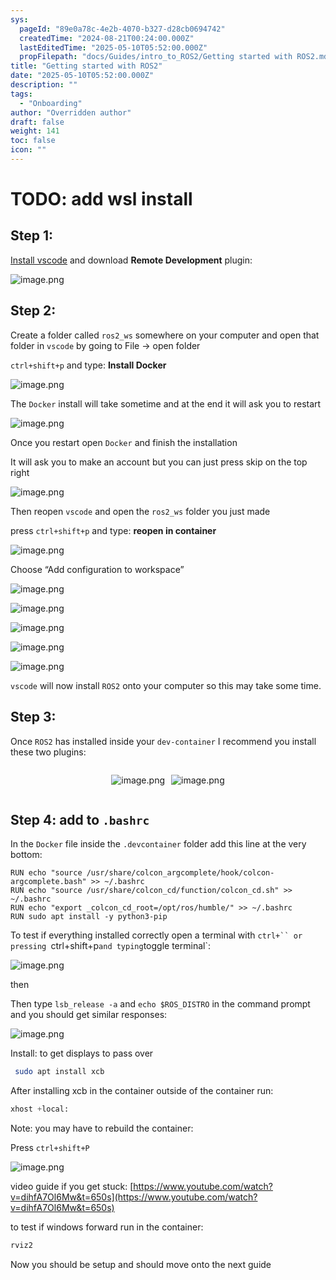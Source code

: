 ```yaml
---
sys:
  pageId: "89e0a78c-4e2b-4070-b327-d28cb0694742"
  createdTime: "2024-08-21T00:24:00.000Z"
  lastEditedTime: "2025-05-10T05:52:00.000Z"
  propFilepath: "docs/Guides/intro_to_ROS2/Getting started with ROS2.md"
title: "Getting started with ROS2"
date: "2025-05-10T05:52:00.000Z"
description: ""
tags:
  - "Onboarding"
author: "Overridden author"
draft: false
weight: 141
toc: false
icon: ""
---
```


# TODO: add wsl install

## Step 1:

[Install vscode](https://code.visualstudio.com/download) and download **Remote Development** plugin:

![image.png](https://prod-files-secure.s3.us-west-2.amazonaws.com/d518164a-d88e-44d1-a4ee-3adb3bd8bce0/efb52993-1881-4a40-b95e-6f020334f022/image.png?X-Amz-Algorithm=AWS4-HMAC-SHA256&X-Amz-Content-Sha256=UNSIGNED-PAYLOAD&X-Amz-Credential=ASIAZI2LB466SUUTXF7Q%2F20250702%2Fus-west-2%2Fs3%2Faws4_request&X-Amz-Date=20250702T171034Z&X-Amz-Expires=3600&X-Amz-Security-Token=IQoJb3JpZ2luX2VjEPn%2F%2F%2F%2F%2F%2F%2F%2F%2F%2FwEaCXVzLXdlc3QtMiJHMEUCIQCHYSj%2BQLVl4KsRBAA8t6Cb9bizNaYFCMG%2BD44H1tQgRgIgMiVcbKPkXsI2LvMRE2pWyKOQGhU9w%2BpoBfGVCCZ5XREqiAQI8v%2F%2F%2F%2F%2F%2F%2F%2F%2F%2FARAAGgw2Mzc0MjMxODM4MDUiDJRriWhX9VSMUIIuCCrcA6iuvyAmt1tj3ZvAEfl6mAtpqf%2BPZSGonWwnzlQYFW69TTKpm26f4vNMIMdqLZ%2FZhgQMpHqbtF5FJ3zBDcCo2Q34Br0lbNBs5m3iik1%2BH8tbHtUAGU%2F%2F87xYAGCKs2MCOqW6z0m%2BdzaEPZj839nDjbz96F8gjNamC4CfprFeCauTp7uWb0YTMr4IP3sypbcbt32slYZXbbIGtMyddGJDvqeS%2BruoqePczaYfZbGRbjuCQFMHQxWMrqXWp9ax0cS%2B1JUWohqrHkFx7al4t5Nni%2BHiSP3WXgBkSTSIzrH5qDi3q03KCJRjZhBzwKSxkTYTpI0Iq06dEE09ocHUvuZ3Ma3T4qeaZJEV1nA8PA8eSjqP3rcJesWTVOEzaEZIm4k0RlUl%2BMNy8f4n1gzbMi8eqWViDDRxiDVuLNLUGYvC4EbW%2BfinUaZu6K70rHx1pooRqi9JAg%2BXCMmTpMOy5uAeRyyP9m6mkD0Lhum47MQNYHXh0a0f9rpmRK%2FvLPlpOVSGylmcIHOCxYIfcXf3HkDrME3uFYdhg994u0qJQZMe4E00bA2OBrxV%2FcLP0MZyKWaCbUkG%2BsCXmUxznWNGT1KMrq2wpB%2FvPZnbMGpq4YKk0%2FY6S4lzYxc45j6lZEuqMPzAlcMGOqUBcvTDxlKMKK41%2BNGH7xqYANrVvovxTUfFQkQP8MYr%2F5EtskVcIqNaCia3cT2bCHwAfaWDlb59cazqKFWQF4CkSPhX5BjPCt6QUuzJNIwsWwgM0vp2Bnqjfscvd21XaQODdVDOeHi9i4DNNOtOOBkTKjTJWJ%2ByH%2BnDwXaE1Dq82sOvpopVwgp8uoDMpa6azGo5D3Nd7q%2BC08W1yiPF%2FRli7391Eoev&X-Amz-Signature=2917b1d2b2e505e78d338120401c81304cf03d4490d419914de4795db0d13354&X-Amz-SignedHeaders=host&x-amz-checksum-mode=ENABLED&x-id=GetObject)

## Step 2:

Create a folder called `ros2_ws` somewhere on your computer and open that folder in `vscode` by going to File → open folder 

`ctrl+shift+p` and type: **Install Docker**

![image.png](https://prod-files-secure.s3.us-west-2.amazonaws.com/d518164a-d88e-44d1-a4ee-3adb3bd8bce0/2269dc0e-1cd5-47ff-bceb-c04ad9b2eab0/image.png?X-Amz-Algorithm=AWS4-HMAC-SHA256&X-Amz-Content-Sha256=UNSIGNED-PAYLOAD&X-Amz-Credential=ASIAZI2LB466SUUTXF7Q%2F20250702%2Fus-west-2%2Fs3%2Faws4_request&X-Amz-Date=20250702T171034Z&X-Amz-Expires=3600&X-Amz-Security-Token=IQoJb3JpZ2luX2VjEPn%2F%2F%2F%2F%2F%2F%2F%2F%2F%2FwEaCXVzLXdlc3QtMiJHMEUCIQCHYSj%2BQLVl4KsRBAA8t6Cb9bizNaYFCMG%2BD44H1tQgRgIgMiVcbKPkXsI2LvMRE2pWyKOQGhU9w%2BpoBfGVCCZ5XREqiAQI8v%2F%2F%2F%2F%2F%2F%2F%2F%2F%2FARAAGgw2Mzc0MjMxODM4MDUiDJRriWhX9VSMUIIuCCrcA6iuvyAmt1tj3ZvAEfl6mAtpqf%2BPZSGonWwnzlQYFW69TTKpm26f4vNMIMdqLZ%2FZhgQMpHqbtF5FJ3zBDcCo2Q34Br0lbNBs5m3iik1%2BH8tbHtUAGU%2F%2F87xYAGCKs2MCOqW6z0m%2BdzaEPZj839nDjbz96F8gjNamC4CfprFeCauTp7uWb0YTMr4IP3sypbcbt32slYZXbbIGtMyddGJDvqeS%2BruoqePczaYfZbGRbjuCQFMHQxWMrqXWp9ax0cS%2B1JUWohqrHkFx7al4t5Nni%2BHiSP3WXgBkSTSIzrH5qDi3q03KCJRjZhBzwKSxkTYTpI0Iq06dEE09ocHUvuZ3Ma3T4qeaZJEV1nA8PA8eSjqP3rcJesWTVOEzaEZIm4k0RlUl%2BMNy8f4n1gzbMi8eqWViDDRxiDVuLNLUGYvC4EbW%2BfinUaZu6K70rHx1pooRqi9JAg%2BXCMmTpMOy5uAeRyyP9m6mkD0Lhum47MQNYHXh0a0f9rpmRK%2FvLPlpOVSGylmcIHOCxYIfcXf3HkDrME3uFYdhg994u0qJQZMe4E00bA2OBrxV%2FcLP0MZyKWaCbUkG%2BsCXmUxznWNGT1KMrq2wpB%2FvPZnbMGpq4YKk0%2FY6S4lzYxc45j6lZEuqMPzAlcMGOqUBcvTDxlKMKK41%2BNGH7xqYANrVvovxTUfFQkQP8MYr%2F5EtskVcIqNaCia3cT2bCHwAfaWDlb59cazqKFWQF4CkSPhX5BjPCt6QUuzJNIwsWwgM0vp2Bnqjfscvd21XaQODdVDOeHi9i4DNNOtOOBkTKjTJWJ%2ByH%2BnDwXaE1Dq82sOvpopVwgp8uoDMpa6azGo5D3Nd7q%2BC08W1yiPF%2FRli7391Eoev&X-Amz-Signature=636abda1f775ab573f56277019e5566de0b00832c855329f0735e874d4d8080d&X-Amz-SignedHeaders=host&x-amz-checksum-mode=ENABLED&x-id=GetObject)

The `Docker` install will take sometime and at the end it will ask you to restart

![image.png](https://prod-files-secure.s3.us-west-2.amazonaws.com/d518164a-d88e-44d1-a4ee-3adb3bd8bce0/ed233f78-be33-4b1f-b89c-9c346c0e961e/image.png?X-Amz-Algorithm=AWS4-HMAC-SHA256&X-Amz-Content-Sha256=UNSIGNED-PAYLOAD&X-Amz-Credential=ASIAZI2LB466SUUTXF7Q%2F20250702%2Fus-west-2%2Fs3%2Faws4_request&X-Amz-Date=20250702T171034Z&X-Amz-Expires=3600&X-Amz-Security-Token=IQoJb3JpZ2luX2VjEPn%2F%2F%2F%2F%2F%2F%2F%2F%2F%2FwEaCXVzLXdlc3QtMiJHMEUCIQCHYSj%2BQLVl4KsRBAA8t6Cb9bizNaYFCMG%2BD44H1tQgRgIgMiVcbKPkXsI2LvMRE2pWyKOQGhU9w%2BpoBfGVCCZ5XREqiAQI8v%2F%2F%2F%2F%2F%2F%2F%2F%2F%2FARAAGgw2Mzc0MjMxODM4MDUiDJRriWhX9VSMUIIuCCrcA6iuvyAmt1tj3ZvAEfl6mAtpqf%2BPZSGonWwnzlQYFW69TTKpm26f4vNMIMdqLZ%2FZhgQMpHqbtF5FJ3zBDcCo2Q34Br0lbNBs5m3iik1%2BH8tbHtUAGU%2F%2F87xYAGCKs2MCOqW6z0m%2BdzaEPZj839nDjbz96F8gjNamC4CfprFeCauTp7uWb0YTMr4IP3sypbcbt32slYZXbbIGtMyddGJDvqeS%2BruoqePczaYfZbGRbjuCQFMHQxWMrqXWp9ax0cS%2B1JUWohqrHkFx7al4t5Nni%2BHiSP3WXgBkSTSIzrH5qDi3q03KCJRjZhBzwKSxkTYTpI0Iq06dEE09ocHUvuZ3Ma3T4qeaZJEV1nA8PA8eSjqP3rcJesWTVOEzaEZIm4k0RlUl%2BMNy8f4n1gzbMi8eqWViDDRxiDVuLNLUGYvC4EbW%2BfinUaZu6K70rHx1pooRqi9JAg%2BXCMmTpMOy5uAeRyyP9m6mkD0Lhum47MQNYHXh0a0f9rpmRK%2FvLPlpOVSGylmcIHOCxYIfcXf3HkDrME3uFYdhg994u0qJQZMe4E00bA2OBrxV%2FcLP0MZyKWaCbUkG%2BsCXmUxznWNGT1KMrq2wpB%2FvPZnbMGpq4YKk0%2FY6S4lzYxc45j6lZEuqMPzAlcMGOqUBcvTDxlKMKK41%2BNGH7xqYANrVvovxTUfFQkQP8MYr%2F5EtskVcIqNaCia3cT2bCHwAfaWDlb59cazqKFWQF4CkSPhX5BjPCt6QUuzJNIwsWwgM0vp2Bnqjfscvd21XaQODdVDOeHi9i4DNNOtOOBkTKjTJWJ%2ByH%2BnDwXaE1Dq82sOvpopVwgp8uoDMpa6azGo5D3Nd7q%2BC08W1yiPF%2FRli7391Eoev&X-Amz-Signature=8cfa0dc5c1995a4265391456478d401441123b021cf9e1cfbbae75b188718a62&X-Amz-SignedHeaders=host&x-amz-checksum-mode=ENABLED&x-id=GetObject)

Once you restart open `Docker` and finish the installation

It will ask you to make an account but you can just press skip on the top right

![image.png](https://prod-files-secure.s3.us-west-2.amazonaws.com/d518164a-d88e-44d1-a4ee-3adb3bd8bce0/21010ad9-1659-4fd9-9f59-9932a09b2a3d/image.png?X-Amz-Algorithm=AWS4-HMAC-SHA256&X-Amz-Content-Sha256=UNSIGNED-PAYLOAD&X-Amz-Credential=ASIAZI2LB466SUUTXF7Q%2F20250702%2Fus-west-2%2Fs3%2Faws4_request&X-Amz-Date=20250702T171034Z&X-Amz-Expires=3600&X-Amz-Security-Token=IQoJb3JpZ2luX2VjEPn%2F%2F%2F%2F%2F%2F%2F%2F%2F%2FwEaCXVzLXdlc3QtMiJHMEUCIQCHYSj%2BQLVl4KsRBAA8t6Cb9bizNaYFCMG%2BD44H1tQgRgIgMiVcbKPkXsI2LvMRE2pWyKOQGhU9w%2BpoBfGVCCZ5XREqiAQI8v%2F%2F%2F%2F%2F%2F%2F%2F%2F%2FARAAGgw2Mzc0MjMxODM4MDUiDJRriWhX9VSMUIIuCCrcA6iuvyAmt1tj3ZvAEfl6mAtpqf%2BPZSGonWwnzlQYFW69TTKpm26f4vNMIMdqLZ%2FZhgQMpHqbtF5FJ3zBDcCo2Q34Br0lbNBs5m3iik1%2BH8tbHtUAGU%2F%2F87xYAGCKs2MCOqW6z0m%2BdzaEPZj839nDjbz96F8gjNamC4CfprFeCauTp7uWb0YTMr4IP3sypbcbt32slYZXbbIGtMyddGJDvqeS%2BruoqePczaYfZbGRbjuCQFMHQxWMrqXWp9ax0cS%2B1JUWohqrHkFx7al4t5Nni%2BHiSP3WXgBkSTSIzrH5qDi3q03KCJRjZhBzwKSxkTYTpI0Iq06dEE09ocHUvuZ3Ma3T4qeaZJEV1nA8PA8eSjqP3rcJesWTVOEzaEZIm4k0RlUl%2BMNy8f4n1gzbMi8eqWViDDRxiDVuLNLUGYvC4EbW%2BfinUaZu6K70rHx1pooRqi9JAg%2BXCMmTpMOy5uAeRyyP9m6mkD0Lhum47MQNYHXh0a0f9rpmRK%2FvLPlpOVSGylmcIHOCxYIfcXf3HkDrME3uFYdhg994u0qJQZMe4E00bA2OBrxV%2FcLP0MZyKWaCbUkG%2BsCXmUxznWNGT1KMrq2wpB%2FvPZnbMGpq4YKk0%2FY6S4lzYxc45j6lZEuqMPzAlcMGOqUBcvTDxlKMKK41%2BNGH7xqYANrVvovxTUfFQkQP8MYr%2F5EtskVcIqNaCia3cT2bCHwAfaWDlb59cazqKFWQF4CkSPhX5BjPCt6QUuzJNIwsWwgM0vp2Bnqjfscvd21XaQODdVDOeHi9i4DNNOtOOBkTKjTJWJ%2ByH%2BnDwXaE1Dq82sOvpopVwgp8uoDMpa6azGo5D3Nd7q%2BC08W1yiPF%2FRli7391Eoev&X-Amz-Signature=dc9ddb87dbf555d0728cce2ace7c75c362a17095b4cafc1e4322ba22e6762f8c&X-Amz-SignedHeaders=host&x-amz-checksum-mode=ENABLED&x-id=GetObject)

Then reopen `vscode` and open the `ros2_ws` folder you just made

press `ctrl+shift+p` and type: **reopen in container**

![image.png](https://prod-files-secure.s3.us-west-2.amazonaws.com/d518164a-d88e-44d1-a4ee-3adb3bd8bce0/4e93b8c2-41ad-488c-8095-c74205196118/image.png?X-Amz-Algorithm=AWS4-HMAC-SHA256&X-Amz-Content-Sha256=UNSIGNED-PAYLOAD&X-Amz-Credential=ASIAZI2LB466SUUTXF7Q%2F20250702%2Fus-west-2%2Fs3%2Faws4_request&X-Amz-Date=20250702T171034Z&X-Amz-Expires=3600&X-Amz-Security-Token=IQoJb3JpZ2luX2VjEPn%2F%2F%2F%2F%2F%2F%2F%2F%2F%2FwEaCXVzLXdlc3QtMiJHMEUCIQCHYSj%2BQLVl4KsRBAA8t6Cb9bizNaYFCMG%2BD44H1tQgRgIgMiVcbKPkXsI2LvMRE2pWyKOQGhU9w%2BpoBfGVCCZ5XREqiAQI8v%2F%2F%2F%2F%2F%2F%2F%2F%2F%2FARAAGgw2Mzc0MjMxODM4MDUiDJRriWhX9VSMUIIuCCrcA6iuvyAmt1tj3ZvAEfl6mAtpqf%2BPZSGonWwnzlQYFW69TTKpm26f4vNMIMdqLZ%2FZhgQMpHqbtF5FJ3zBDcCo2Q34Br0lbNBs5m3iik1%2BH8tbHtUAGU%2F%2F87xYAGCKs2MCOqW6z0m%2BdzaEPZj839nDjbz96F8gjNamC4CfprFeCauTp7uWb0YTMr4IP3sypbcbt32slYZXbbIGtMyddGJDvqeS%2BruoqePczaYfZbGRbjuCQFMHQxWMrqXWp9ax0cS%2B1JUWohqrHkFx7al4t5Nni%2BHiSP3WXgBkSTSIzrH5qDi3q03KCJRjZhBzwKSxkTYTpI0Iq06dEE09ocHUvuZ3Ma3T4qeaZJEV1nA8PA8eSjqP3rcJesWTVOEzaEZIm4k0RlUl%2BMNy8f4n1gzbMi8eqWViDDRxiDVuLNLUGYvC4EbW%2BfinUaZu6K70rHx1pooRqi9JAg%2BXCMmTpMOy5uAeRyyP9m6mkD0Lhum47MQNYHXh0a0f9rpmRK%2FvLPlpOVSGylmcIHOCxYIfcXf3HkDrME3uFYdhg994u0qJQZMe4E00bA2OBrxV%2FcLP0MZyKWaCbUkG%2BsCXmUxznWNGT1KMrq2wpB%2FvPZnbMGpq4YKk0%2FY6S4lzYxc45j6lZEuqMPzAlcMGOqUBcvTDxlKMKK41%2BNGH7xqYANrVvovxTUfFQkQP8MYr%2F5EtskVcIqNaCia3cT2bCHwAfaWDlb59cazqKFWQF4CkSPhX5BjPCt6QUuzJNIwsWwgM0vp2Bnqjfscvd21XaQODdVDOeHi9i4DNNOtOOBkTKjTJWJ%2ByH%2BnDwXaE1Dq82sOvpopVwgp8uoDMpa6azGo5D3Nd7q%2BC08W1yiPF%2FRli7391Eoev&X-Amz-Signature=13dbdf2824f10e117e454b021019ab90a18638adfa61d6a8e5231e7125f7bead&X-Amz-SignedHeaders=host&x-amz-checksum-mode=ENABLED&x-id=GetObject)

Choose “Add configuration to workspace”

![image.png](https://prod-files-secure.s3.us-west-2.amazonaws.com/d518164a-d88e-44d1-a4ee-3adb3bd8bce0/9560b282-5060-4989-ba37-97e7b2c22476/image.png?X-Amz-Algorithm=AWS4-HMAC-SHA256&X-Amz-Content-Sha256=UNSIGNED-PAYLOAD&X-Amz-Credential=ASIAZI2LB466SUUTXF7Q%2F20250702%2Fus-west-2%2Fs3%2Faws4_request&X-Amz-Date=20250702T171034Z&X-Amz-Expires=3600&X-Amz-Security-Token=IQoJb3JpZ2luX2VjEPn%2F%2F%2F%2F%2F%2F%2F%2F%2F%2FwEaCXVzLXdlc3QtMiJHMEUCIQCHYSj%2BQLVl4KsRBAA8t6Cb9bizNaYFCMG%2BD44H1tQgRgIgMiVcbKPkXsI2LvMRE2pWyKOQGhU9w%2BpoBfGVCCZ5XREqiAQI8v%2F%2F%2F%2F%2F%2F%2F%2F%2F%2FARAAGgw2Mzc0MjMxODM4MDUiDJRriWhX9VSMUIIuCCrcA6iuvyAmt1tj3ZvAEfl6mAtpqf%2BPZSGonWwnzlQYFW69TTKpm26f4vNMIMdqLZ%2FZhgQMpHqbtF5FJ3zBDcCo2Q34Br0lbNBs5m3iik1%2BH8tbHtUAGU%2F%2F87xYAGCKs2MCOqW6z0m%2BdzaEPZj839nDjbz96F8gjNamC4CfprFeCauTp7uWb0YTMr4IP3sypbcbt32slYZXbbIGtMyddGJDvqeS%2BruoqePczaYfZbGRbjuCQFMHQxWMrqXWp9ax0cS%2B1JUWohqrHkFx7al4t5Nni%2BHiSP3WXgBkSTSIzrH5qDi3q03KCJRjZhBzwKSxkTYTpI0Iq06dEE09ocHUvuZ3Ma3T4qeaZJEV1nA8PA8eSjqP3rcJesWTVOEzaEZIm4k0RlUl%2BMNy8f4n1gzbMi8eqWViDDRxiDVuLNLUGYvC4EbW%2BfinUaZu6K70rHx1pooRqi9JAg%2BXCMmTpMOy5uAeRyyP9m6mkD0Lhum47MQNYHXh0a0f9rpmRK%2FvLPlpOVSGylmcIHOCxYIfcXf3HkDrME3uFYdhg994u0qJQZMe4E00bA2OBrxV%2FcLP0MZyKWaCbUkG%2BsCXmUxznWNGT1KMrq2wpB%2FvPZnbMGpq4YKk0%2FY6S4lzYxc45j6lZEuqMPzAlcMGOqUBcvTDxlKMKK41%2BNGH7xqYANrVvovxTUfFQkQP8MYr%2F5EtskVcIqNaCia3cT2bCHwAfaWDlb59cazqKFWQF4CkSPhX5BjPCt6QUuzJNIwsWwgM0vp2Bnqjfscvd21XaQODdVDOeHi9i4DNNOtOOBkTKjTJWJ%2ByH%2BnDwXaE1Dq82sOvpopVwgp8uoDMpa6azGo5D3Nd7q%2BC08W1yiPF%2FRli7391Eoev&X-Amz-Signature=0cfe74c6b12b3e7b5a95d598e5f8c4add862dbc6ce9c59b84a984b540b91a051&X-Amz-SignedHeaders=host&x-amz-checksum-mode=ENABLED&x-id=GetObject)

![image.png](https://prod-files-secure.s3.us-west-2.amazonaws.com/d518164a-d88e-44d1-a4ee-3adb3bd8bce0/2ee63f81-886b-48e8-a553-dc6e5eac99e4/image.png?X-Amz-Algorithm=AWS4-HMAC-SHA256&X-Amz-Content-Sha256=UNSIGNED-PAYLOAD&X-Amz-Credential=ASIAZI2LB466SUUTXF7Q%2F20250702%2Fus-west-2%2Fs3%2Faws4_request&X-Amz-Date=20250702T171034Z&X-Amz-Expires=3600&X-Amz-Security-Token=IQoJb3JpZ2luX2VjEPn%2F%2F%2F%2F%2F%2F%2F%2F%2F%2FwEaCXVzLXdlc3QtMiJHMEUCIQCHYSj%2BQLVl4KsRBAA8t6Cb9bizNaYFCMG%2BD44H1tQgRgIgMiVcbKPkXsI2LvMRE2pWyKOQGhU9w%2BpoBfGVCCZ5XREqiAQI8v%2F%2F%2F%2F%2F%2F%2F%2F%2F%2FARAAGgw2Mzc0MjMxODM4MDUiDJRriWhX9VSMUIIuCCrcA6iuvyAmt1tj3ZvAEfl6mAtpqf%2BPZSGonWwnzlQYFW69TTKpm26f4vNMIMdqLZ%2FZhgQMpHqbtF5FJ3zBDcCo2Q34Br0lbNBs5m3iik1%2BH8tbHtUAGU%2F%2F87xYAGCKs2MCOqW6z0m%2BdzaEPZj839nDjbz96F8gjNamC4CfprFeCauTp7uWb0YTMr4IP3sypbcbt32slYZXbbIGtMyddGJDvqeS%2BruoqePczaYfZbGRbjuCQFMHQxWMrqXWp9ax0cS%2B1JUWohqrHkFx7al4t5Nni%2BHiSP3WXgBkSTSIzrH5qDi3q03KCJRjZhBzwKSxkTYTpI0Iq06dEE09ocHUvuZ3Ma3T4qeaZJEV1nA8PA8eSjqP3rcJesWTVOEzaEZIm4k0RlUl%2BMNy8f4n1gzbMi8eqWViDDRxiDVuLNLUGYvC4EbW%2BfinUaZu6K70rHx1pooRqi9JAg%2BXCMmTpMOy5uAeRyyP9m6mkD0Lhum47MQNYHXh0a0f9rpmRK%2FvLPlpOVSGylmcIHOCxYIfcXf3HkDrME3uFYdhg994u0qJQZMe4E00bA2OBrxV%2FcLP0MZyKWaCbUkG%2BsCXmUxznWNGT1KMrq2wpB%2FvPZnbMGpq4YKk0%2FY6S4lzYxc45j6lZEuqMPzAlcMGOqUBcvTDxlKMKK41%2BNGH7xqYANrVvovxTUfFQkQP8MYr%2F5EtskVcIqNaCia3cT2bCHwAfaWDlb59cazqKFWQF4CkSPhX5BjPCt6QUuzJNIwsWwgM0vp2Bnqjfscvd21XaQODdVDOeHi9i4DNNOtOOBkTKjTJWJ%2ByH%2BnDwXaE1Dq82sOvpopVwgp8uoDMpa6azGo5D3Nd7q%2BC08W1yiPF%2FRli7391Eoev&X-Amz-Signature=1219ec0703175568a61d6ed544ca59cce609d47778e2b3fef8231ef13bbfb420&X-Amz-SignedHeaders=host&x-amz-checksum-mode=ENABLED&x-id=GetObject)

![image.png](https://prod-files-secure.s3.us-west-2.amazonaws.com/d518164a-d88e-44d1-a4ee-3adb3bd8bce0/ae1580b2-b048-407e-aed9-b584224a7a04/image.png?X-Amz-Algorithm=AWS4-HMAC-SHA256&X-Amz-Content-Sha256=UNSIGNED-PAYLOAD&X-Amz-Credential=ASIAZI2LB466SUUTXF7Q%2F20250702%2Fus-west-2%2Fs3%2Faws4_request&X-Amz-Date=20250702T171034Z&X-Amz-Expires=3600&X-Amz-Security-Token=IQoJb3JpZ2luX2VjEPn%2F%2F%2F%2F%2F%2F%2F%2F%2F%2FwEaCXVzLXdlc3QtMiJHMEUCIQCHYSj%2BQLVl4KsRBAA8t6Cb9bizNaYFCMG%2BD44H1tQgRgIgMiVcbKPkXsI2LvMRE2pWyKOQGhU9w%2BpoBfGVCCZ5XREqiAQI8v%2F%2F%2F%2F%2F%2F%2F%2F%2F%2FARAAGgw2Mzc0MjMxODM4MDUiDJRriWhX9VSMUIIuCCrcA6iuvyAmt1tj3ZvAEfl6mAtpqf%2BPZSGonWwnzlQYFW69TTKpm26f4vNMIMdqLZ%2FZhgQMpHqbtF5FJ3zBDcCo2Q34Br0lbNBs5m3iik1%2BH8tbHtUAGU%2F%2F87xYAGCKs2MCOqW6z0m%2BdzaEPZj839nDjbz96F8gjNamC4CfprFeCauTp7uWb0YTMr4IP3sypbcbt32slYZXbbIGtMyddGJDvqeS%2BruoqePczaYfZbGRbjuCQFMHQxWMrqXWp9ax0cS%2B1JUWohqrHkFx7al4t5Nni%2BHiSP3WXgBkSTSIzrH5qDi3q03KCJRjZhBzwKSxkTYTpI0Iq06dEE09ocHUvuZ3Ma3T4qeaZJEV1nA8PA8eSjqP3rcJesWTVOEzaEZIm4k0RlUl%2BMNy8f4n1gzbMi8eqWViDDRxiDVuLNLUGYvC4EbW%2BfinUaZu6K70rHx1pooRqi9JAg%2BXCMmTpMOy5uAeRyyP9m6mkD0Lhum47MQNYHXh0a0f9rpmRK%2FvLPlpOVSGylmcIHOCxYIfcXf3HkDrME3uFYdhg994u0qJQZMe4E00bA2OBrxV%2FcLP0MZyKWaCbUkG%2BsCXmUxznWNGT1KMrq2wpB%2FvPZnbMGpq4YKk0%2FY6S4lzYxc45j6lZEuqMPzAlcMGOqUBcvTDxlKMKK41%2BNGH7xqYANrVvovxTUfFQkQP8MYr%2F5EtskVcIqNaCia3cT2bCHwAfaWDlb59cazqKFWQF4CkSPhX5BjPCt6QUuzJNIwsWwgM0vp2Bnqjfscvd21XaQODdVDOeHi9i4DNNOtOOBkTKjTJWJ%2ByH%2BnDwXaE1Dq82sOvpopVwgp8uoDMpa6azGo5D3Nd7q%2BC08W1yiPF%2FRli7391Eoev&X-Amz-Signature=4a33d10afc387a6c1f99e3f43058fb98c83dcd747b327e919f67c27f34d11ec1&X-Amz-SignedHeaders=host&x-amz-checksum-mode=ENABLED&x-id=GetObject)

![image.png](https://prod-files-secure.s3.us-west-2.amazonaws.com/d518164a-d88e-44d1-a4ee-3adb3bd8bce0/53255b28-f75e-430f-b9e3-c0ac8577e42b/image.png?X-Amz-Algorithm=AWS4-HMAC-SHA256&X-Amz-Content-Sha256=UNSIGNED-PAYLOAD&X-Amz-Credential=ASIAZI2LB466SUUTXF7Q%2F20250702%2Fus-west-2%2Fs3%2Faws4_request&X-Amz-Date=20250702T171034Z&X-Amz-Expires=3600&X-Amz-Security-Token=IQoJb3JpZ2luX2VjEPn%2F%2F%2F%2F%2F%2F%2F%2F%2F%2FwEaCXVzLXdlc3QtMiJHMEUCIQCHYSj%2BQLVl4KsRBAA8t6Cb9bizNaYFCMG%2BD44H1tQgRgIgMiVcbKPkXsI2LvMRE2pWyKOQGhU9w%2BpoBfGVCCZ5XREqiAQI8v%2F%2F%2F%2F%2F%2F%2F%2F%2F%2FARAAGgw2Mzc0MjMxODM4MDUiDJRriWhX9VSMUIIuCCrcA6iuvyAmt1tj3ZvAEfl6mAtpqf%2BPZSGonWwnzlQYFW69TTKpm26f4vNMIMdqLZ%2FZhgQMpHqbtF5FJ3zBDcCo2Q34Br0lbNBs5m3iik1%2BH8tbHtUAGU%2F%2F87xYAGCKs2MCOqW6z0m%2BdzaEPZj839nDjbz96F8gjNamC4CfprFeCauTp7uWb0YTMr4IP3sypbcbt32slYZXbbIGtMyddGJDvqeS%2BruoqePczaYfZbGRbjuCQFMHQxWMrqXWp9ax0cS%2B1JUWohqrHkFx7al4t5Nni%2BHiSP3WXgBkSTSIzrH5qDi3q03KCJRjZhBzwKSxkTYTpI0Iq06dEE09ocHUvuZ3Ma3T4qeaZJEV1nA8PA8eSjqP3rcJesWTVOEzaEZIm4k0RlUl%2BMNy8f4n1gzbMi8eqWViDDRxiDVuLNLUGYvC4EbW%2BfinUaZu6K70rHx1pooRqi9JAg%2BXCMmTpMOy5uAeRyyP9m6mkD0Lhum47MQNYHXh0a0f9rpmRK%2FvLPlpOVSGylmcIHOCxYIfcXf3HkDrME3uFYdhg994u0qJQZMe4E00bA2OBrxV%2FcLP0MZyKWaCbUkG%2BsCXmUxznWNGT1KMrq2wpB%2FvPZnbMGpq4YKk0%2FY6S4lzYxc45j6lZEuqMPzAlcMGOqUBcvTDxlKMKK41%2BNGH7xqYANrVvovxTUfFQkQP8MYr%2F5EtskVcIqNaCia3cT2bCHwAfaWDlb59cazqKFWQF4CkSPhX5BjPCt6QUuzJNIwsWwgM0vp2Bnqjfscvd21XaQODdVDOeHi9i4DNNOtOOBkTKjTJWJ%2ByH%2BnDwXaE1Dq82sOvpopVwgp8uoDMpa6azGo5D3Nd7q%2BC08W1yiPF%2FRli7391Eoev&X-Amz-Signature=10d19702d01e125ae3defcec5dc1515f0cb375ec211d0cd99a9d0439dff2ab0e&X-Amz-SignedHeaders=host&x-amz-checksum-mode=ENABLED&x-id=GetObject)

![image.png](https://prod-files-secure.s3.us-west-2.amazonaws.com/d518164a-d88e-44d1-a4ee-3adb3bd8bce0/7c562767-5af9-4ffb-97d1-327bcdf4ee00/image.png?X-Amz-Algorithm=AWS4-HMAC-SHA256&X-Amz-Content-Sha256=UNSIGNED-PAYLOAD&X-Amz-Credential=ASIAZI2LB466SUUTXF7Q%2F20250702%2Fus-west-2%2Fs3%2Faws4_request&X-Amz-Date=20250702T171034Z&X-Amz-Expires=3600&X-Amz-Security-Token=IQoJb3JpZ2luX2VjEPn%2F%2F%2F%2F%2F%2F%2F%2F%2F%2FwEaCXVzLXdlc3QtMiJHMEUCIQCHYSj%2BQLVl4KsRBAA8t6Cb9bizNaYFCMG%2BD44H1tQgRgIgMiVcbKPkXsI2LvMRE2pWyKOQGhU9w%2BpoBfGVCCZ5XREqiAQI8v%2F%2F%2F%2F%2F%2F%2F%2F%2F%2FARAAGgw2Mzc0MjMxODM4MDUiDJRriWhX9VSMUIIuCCrcA6iuvyAmt1tj3ZvAEfl6mAtpqf%2BPZSGonWwnzlQYFW69TTKpm26f4vNMIMdqLZ%2FZhgQMpHqbtF5FJ3zBDcCo2Q34Br0lbNBs5m3iik1%2BH8tbHtUAGU%2F%2F87xYAGCKs2MCOqW6z0m%2BdzaEPZj839nDjbz96F8gjNamC4CfprFeCauTp7uWb0YTMr4IP3sypbcbt32slYZXbbIGtMyddGJDvqeS%2BruoqePczaYfZbGRbjuCQFMHQxWMrqXWp9ax0cS%2B1JUWohqrHkFx7al4t5Nni%2BHiSP3WXgBkSTSIzrH5qDi3q03KCJRjZhBzwKSxkTYTpI0Iq06dEE09ocHUvuZ3Ma3T4qeaZJEV1nA8PA8eSjqP3rcJesWTVOEzaEZIm4k0RlUl%2BMNy8f4n1gzbMi8eqWViDDRxiDVuLNLUGYvC4EbW%2BfinUaZu6K70rHx1pooRqi9JAg%2BXCMmTpMOy5uAeRyyP9m6mkD0Lhum47MQNYHXh0a0f9rpmRK%2FvLPlpOVSGylmcIHOCxYIfcXf3HkDrME3uFYdhg994u0qJQZMe4E00bA2OBrxV%2FcLP0MZyKWaCbUkG%2BsCXmUxznWNGT1KMrq2wpB%2FvPZnbMGpq4YKk0%2FY6S4lzYxc45j6lZEuqMPzAlcMGOqUBcvTDxlKMKK41%2BNGH7xqYANrVvovxTUfFQkQP8MYr%2F5EtskVcIqNaCia3cT2bCHwAfaWDlb59cazqKFWQF4CkSPhX5BjPCt6QUuzJNIwsWwgM0vp2Bnqjfscvd21XaQODdVDOeHi9i4DNNOtOOBkTKjTJWJ%2ByH%2BnDwXaE1Dq82sOvpopVwgp8uoDMpa6azGo5D3Nd7q%2BC08W1yiPF%2FRli7391Eoev&X-Amz-Signature=ea1061010a00c8bba7261a094f6017d1f5e72a84b197c41d32e0967edf707034&X-Amz-SignedHeaders=host&x-amz-checksum-mode=ENABLED&x-id=GetObject)

`vscode` will now install `ROS2` onto your computer so this may take some time.

## Step 3:

Once `ROS2` has installed inside your `dev-container` I recommend you install these two plugins:

<div style="display: flex;flex-direction: row; column-gap:10px; max-width: 630px;justify-content: center;">
<div>

![image.png](https://prod-files-secure.s3.us-west-2.amazonaws.com/d518164a-d88e-44d1-a4ee-3adb3bd8bce0/3fc3d550-5a54-4ba1-ba6b-faa01cdb7369/image.png?X-Amz-Algorithm=AWS4-HMAC-SHA256&X-Amz-Content-Sha256=UNSIGNED-PAYLOAD&X-Amz-Credential=ASIAZI2LB466SLUFSVIN%2F20250702%2Fus-west-2%2Fs3%2Faws4_request&X-Amz-Date=20250702T171037Z&X-Amz-Expires=3600&X-Amz-Security-Token=IQoJb3JpZ2luX2VjEPn%2F%2F%2F%2F%2F%2F%2F%2F%2F%2FwEaCXVzLXdlc3QtMiJIMEYCIQC0iwl8XOezkI62VXFoFYB6P7fh3owZmPK3%2BMKQi9cAXQIhAJyx4KBl4fn%2FJvVj%2FC%2FGbD2IUp2SQ2g9RS5SJKGw9zbGKogECPL%2F%2F%2F%2F%2F%2F%2F%2F%2F%2FwEQABoMNjM3NDIzMTgzODA1IgwEuMR3iph8Up0GCoEq3ANnYGiMVJmY%2FtWlstlpkd7RyBz8pwwvgdPMNruoSLnQkXo1N%2FOQZRsEiVNUd75uaNCux%2FX72sH0CDxBgfz9w%2F4N5zE06EJ%2Fwg7OThJhSHn9uvqbsl%2Fk9MQhKqmxe%2Bf8A3T%2Bwc3cWZQyyftDgIyAEiw4pHW7W3dgw%2BvU9xRQy26GPtIN8%2FbfjryWZUoLV7GyVMPvwwhUSUcbpSOnm56XIYNyA4VZZNkmYo9yYx7LXtxLJL7nPCZiLM%2FI%2FeQBt8n2zdEVIkpbrevm6B97T4pdxXgWPx4%2Bxcw19UaYZfifgBLJVAC1UjkJezIKaGBbJS%2Bb0VmNWmWHGg4SSjf1ybu1pie5LO2a%2FVXRQ4U483eBBZwugc4ft3%2FVtP1L%2BTFNuXqEVckf2hf4FtkADSqrE8u3dKh1pki6ZNxcxi%2B3snAvzQxZ887x5mYbb09Zy8X%2FsN41zBauPLS3SyhsOqqiXTUHuoxKyrAL3Un%2FBL9jOWk5hMZENXmQSXwxRbaS83i%2FtxbQY7ZMWpSv%2F0sg4jsIcDb2tMFY7sPOdYi7w%2BIakQUmc5wEGko%2B5rp5rqQniULcMYyQA7pm6rxZ7BmdD3H6aL%2Br8uuAGgPfiNtZDh63DMJIatTVOIRfl3u%2Fa%2Bi5UFHkVjDQwZXDBjqkAV%2Bu7ei0tvmKn8OrykZ8P9OoHhaTTcSL%2BG%2F57lwvv3qfnKM6nLkYPv7vOIWDHtm5rPpd6OQXWbR%2B5Q5Sqlap8yZ%2BT%2FyAfyW6lUjy1kNMW0IM0R0asUDK3PZuknH45XIW84AAyLA0hyZ28FrFC1zc288C1%2FGchL0nZNhwa7bOVMo7JWwWBV2cbebR0eUIeTNY1MuLsJClDGoynCIKhcxtBFZBw7WR&X-Amz-Signature=c2d14546e115412e4e5323aac24bbea16f309585f272c60faca2ecb9a49c37c5&X-Amz-SignedHeaders=host&x-amz-checksum-mode=ENABLED&x-id=GetObject)

</div>
<div>

![image.png](https://prod-files-secure.s3.us-west-2.amazonaws.com/d518164a-d88e-44d1-a4ee-3adb3bd8bce0/d994cc66-13c2-4093-a5a3-f84cf4601a82/image.png?X-Amz-Algorithm=AWS4-HMAC-SHA256&X-Amz-Content-Sha256=UNSIGNED-PAYLOAD&X-Amz-Credential=ASIAZI2LB466WMZFVJAP%2F20250702%2Fus-west-2%2Fs3%2Faws4_request&X-Amz-Date=20250702T171037Z&X-Amz-Expires=3600&X-Amz-Security-Token=IQoJb3JpZ2luX2VjEPn%2F%2F%2F%2F%2F%2F%2F%2F%2F%2FwEaCXVzLXdlc3QtMiJHMEUCIEwb3tOScfyBaWmEcNOcjO2K9vqpXP%2F5wgFqGRXcQCFkAiEAk7fWw7sAee7y5Fx%2BDNXX0gZLXGA2rWfRRIS8SZH%2Bx6wqiAQI8v%2F%2F%2F%2F%2F%2F%2F%2F%2F%2FARAAGgw2Mzc0MjMxODM4MDUiDF56auj5edEX%2BpITsCrcAykABzK5VUXkdoAAtOilwE4%2B4X1ioZuGFEmF8d5brTNxbnTNZiRUdlq1zDYIdTiKn9kNVhekFJL0Q951Ci%2BVrW%2BeiWmjz4ATpZ5xeCsYE8xz1ixroHRwbaHHoVlObAUbitUhXlKWLjM9WV%2FO23fBKbaBzq13WiPAE0E13bLfhe6lxNwRdKUyHuR0sI4qaC3RKdu6DKi6rqXnc%2FHNqYsJPq%2F%2BQqnv7pBCi1ByhwXHKeD8kUi9pkYmN6UVF6RyUjibr%2FtB1N6gIQrmYdqhtHC%2FOB3NdKBvW%2BZNRPY0HfF3%2BmuJADg1N1MwBPXB8B9LByXQfkkmtN%2FelaGgAXhDNKMAm6Lg5sfnDqUavjr3hHgszJFR4bslBVwcUE%2FK40DJeRwt0POSLlcHcs33amnveNOMrNuVbhfhl4AeaFNGCcYDui5P6MsjmC5%2F9shO1kV70WwuJaiEu%2BWYilovzI%2FnQd%2BMmegK82g7kd4huxc2omYKMW7ponHRpNKNuP7WNIWgfE72Tr2ly2utJWmrfjLrpG4OiwbwvN7MCZ3fFqX8I1mqbuVgQTHqsGAS4IzgLWN08z%2F%2FGCvUuBOIUENa0dvr7N4CB%2FjRdljj%2FCjfXJPmAjzDyB6iZL%2FmhBMCtvfPSF67MJTClcMGOqUBQIDlWMnlOIbUJzTvQtpkFh7D%2BtyRkHe4JkURf2WJB1pqkfKQ6g8pBQ4ufKKn6ymixPFlZXBAa0LeMcjI5euFdUEYO51AGv4TWeP7CtzueWnK2%2FzXaCUPTxpavMWwNMn1nL7MDfxjL7V6X6KARiq9AI3XOic014UN%2FVvs8KCQpoH%2FG%2FsRM%2BLhnXtaQwRJSmjMHK430uM5smCM2KwAFrWVhaMASeZG&X-Amz-Signature=86277483e164f451ca72a30da2357c5a8e896109b714b0dfb378dc47ae08408b&X-Amz-SignedHeaders=host&x-amz-checksum-mode=ENABLED&x-id=GetObject)

</div>
</div>

## Step 4: add to `.bashrc`

In the `Docker` file inside the `.devcontainer` folder add this line at the very bottom: 

```docker
RUN echo "source /usr/share/colcon_argcomplete/hook/colcon-argcomplete.bash" >> ~/.bashrc
RUN echo "source /usr/share/colcon_cd/function/colcon_cd.sh" >> ~/.bashrc
RUN echo "export _colcon_cd_root=/opt/ros/humble/" >> ~/.bashrc
RUN sudo apt install -y python3-pip 
```

To test if everything installed correctly open a terminal with `ctrl+`` or pressing `ctrl+shift+p` and typing `toggle terminal`:

![image.png](https://prod-files-secure.s3.us-west-2.amazonaws.com/d518164a-d88e-44d1-a4ee-3adb3bd8bce0/6a4943d8-b04e-4c02-9a58-775f3384d1a5/image.png?X-Amz-Algorithm=AWS4-HMAC-SHA256&X-Amz-Content-Sha256=UNSIGNED-PAYLOAD&X-Amz-Credential=ASIAZI2LB466SUUTXF7Q%2F20250702%2Fus-west-2%2Fs3%2Faws4_request&X-Amz-Date=20250702T171035Z&X-Amz-Expires=3600&X-Amz-Security-Token=IQoJb3JpZ2luX2VjEPn%2F%2F%2F%2F%2F%2F%2F%2F%2F%2FwEaCXVzLXdlc3QtMiJHMEUCIQCHYSj%2BQLVl4KsRBAA8t6Cb9bizNaYFCMG%2BD44H1tQgRgIgMiVcbKPkXsI2LvMRE2pWyKOQGhU9w%2BpoBfGVCCZ5XREqiAQI8v%2F%2F%2F%2F%2F%2F%2F%2F%2F%2FARAAGgw2Mzc0MjMxODM4MDUiDJRriWhX9VSMUIIuCCrcA6iuvyAmt1tj3ZvAEfl6mAtpqf%2BPZSGonWwnzlQYFW69TTKpm26f4vNMIMdqLZ%2FZhgQMpHqbtF5FJ3zBDcCo2Q34Br0lbNBs5m3iik1%2BH8tbHtUAGU%2F%2F87xYAGCKs2MCOqW6z0m%2BdzaEPZj839nDjbz96F8gjNamC4CfprFeCauTp7uWb0YTMr4IP3sypbcbt32slYZXbbIGtMyddGJDvqeS%2BruoqePczaYfZbGRbjuCQFMHQxWMrqXWp9ax0cS%2B1JUWohqrHkFx7al4t5Nni%2BHiSP3WXgBkSTSIzrH5qDi3q03KCJRjZhBzwKSxkTYTpI0Iq06dEE09ocHUvuZ3Ma3T4qeaZJEV1nA8PA8eSjqP3rcJesWTVOEzaEZIm4k0RlUl%2BMNy8f4n1gzbMi8eqWViDDRxiDVuLNLUGYvC4EbW%2BfinUaZu6K70rHx1pooRqi9JAg%2BXCMmTpMOy5uAeRyyP9m6mkD0Lhum47MQNYHXh0a0f9rpmRK%2FvLPlpOVSGylmcIHOCxYIfcXf3HkDrME3uFYdhg994u0qJQZMe4E00bA2OBrxV%2FcLP0MZyKWaCbUkG%2BsCXmUxznWNGT1KMrq2wpB%2FvPZnbMGpq4YKk0%2FY6S4lzYxc45j6lZEuqMPzAlcMGOqUBcvTDxlKMKK41%2BNGH7xqYANrVvovxTUfFQkQP8MYr%2F5EtskVcIqNaCia3cT2bCHwAfaWDlb59cazqKFWQF4CkSPhX5BjPCt6QUuzJNIwsWwgM0vp2Bnqjfscvd21XaQODdVDOeHi9i4DNNOtOOBkTKjTJWJ%2ByH%2BnDwXaE1Dq82sOvpopVwgp8uoDMpa6azGo5D3Nd7q%2BC08W1yiPF%2FRli7391Eoev&X-Amz-Signature=8e00282491e5c3f63a7a691b04fb1dec48fffbec160fa9d4a4d27c1ec8e29805&X-Amz-SignedHeaders=host&x-amz-checksum-mode=ENABLED&x-id=GetObject)

then 

Then type `lsb_release -a` and `echo $ROS_DISTRO` in the command prompt and you should get similar responses:

![image.png](https://prod-files-secure.s3.us-west-2.amazonaws.com/d518164a-d88e-44d1-a4ee-3adb3bd8bce0/3e635dec-a805-4e85-8b9e-d000e5b71a4e/image.png?X-Amz-Algorithm=AWS4-HMAC-SHA256&X-Amz-Content-Sha256=UNSIGNED-PAYLOAD&X-Amz-Credential=ASIAZI2LB466SUUTXF7Q%2F20250702%2Fus-west-2%2Fs3%2Faws4_request&X-Amz-Date=20250702T171035Z&X-Amz-Expires=3600&X-Amz-Security-Token=IQoJb3JpZ2luX2VjEPn%2F%2F%2F%2F%2F%2F%2F%2F%2F%2FwEaCXVzLXdlc3QtMiJHMEUCIQCHYSj%2BQLVl4KsRBAA8t6Cb9bizNaYFCMG%2BD44H1tQgRgIgMiVcbKPkXsI2LvMRE2pWyKOQGhU9w%2BpoBfGVCCZ5XREqiAQI8v%2F%2F%2F%2F%2F%2F%2F%2F%2F%2FARAAGgw2Mzc0MjMxODM4MDUiDJRriWhX9VSMUIIuCCrcA6iuvyAmt1tj3ZvAEfl6mAtpqf%2BPZSGonWwnzlQYFW69TTKpm26f4vNMIMdqLZ%2FZhgQMpHqbtF5FJ3zBDcCo2Q34Br0lbNBs5m3iik1%2BH8tbHtUAGU%2F%2F87xYAGCKs2MCOqW6z0m%2BdzaEPZj839nDjbz96F8gjNamC4CfprFeCauTp7uWb0YTMr4IP3sypbcbt32slYZXbbIGtMyddGJDvqeS%2BruoqePczaYfZbGRbjuCQFMHQxWMrqXWp9ax0cS%2B1JUWohqrHkFx7al4t5Nni%2BHiSP3WXgBkSTSIzrH5qDi3q03KCJRjZhBzwKSxkTYTpI0Iq06dEE09ocHUvuZ3Ma3T4qeaZJEV1nA8PA8eSjqP3rcJesWTVOEzaEZIm4k0RlUl%2BMNy8f4n1gzbMi8eqWViDDRxiDVuLNLUGYvC4EbW%2BfinUaZu6K70rHx1pooRqi9JAg%2BXCMmTpMOy5uAeRyyP9m6mkD0Lhum47MQNYHXh0a0f9rpmRK%2FvLPlpOVSGylmcIHOCxYIfcXf3HkDrME3uFYdhg994u0qJQZMe4E00bA2OBrxV%2FcLP0MZyKWaCbUkG%2BsCXmUxznWNGT1KMrq2wpB%2FvPZnbMGpq4YKk0%2FY6S4lzYxc45j6lZEuqMPzAlcMGOqUBcvTDxlKMKK41%2BNGH7xqYANrVvovxTUfFQkQP8MYr%2F5EtskVcIqNaCia3cT2bCHwAfaWDlb59cazqKFWQF4CkSPhX5BjPCt6QUuzJNIwsWwgM0vp2Bnqjfscvd21XaQODdVDOeHi9i4DNNOtOOBkTKjTJWJ%2ByH%2BnDwXaE1Dq82sOvpopVwgp8uoDMpa6azGo5D3Nd7q%2BC08W1yiPF%2FRli7391Eoev&X-Amz-Signature=a689d518f1b1d485d7df8875d4042b38bacb7c40cea0e7e0ffeb2059d299c872&X-Amz-SignedHeaders=host&x-amz-checksum-mode=ENABLED&x-id=GetObject)

Install:  to get displays to pass over

```bash
 sudo apt install xcb
```

After installing xcb in the container outside of the container run:

```python
xhost +local:
```

Note: you may have to rebuild the container:

Press `ctrl+shift+P`

![image.png](https://prod-files-secure.s3.us-west-2.amazonaws.com/d518164a-d88e-44d1-a4ee-3adb3bd8bce0/6c2be660-2618-4c38-9c26-53554f7a0b7b/image.png?X-Amz-Algorithm=AWS4-HMAC-SHA256&X-Amz-Content-Sha256=UNSIGNED-PAYLOAD&X-Amz-Credential=ASIAZI2LB466SUUTXF7Q%2F20250702%2Fus-west-2%2Fs3%2Faws4_request&X-Amz-Date=20250702T171035Z&X-Amz-Expires=3600&X-Amz-Security-Token=IQoJb3JpZ2luX2VjEPn%2F%2F%2F%2F%2F%2F%2F%2F%2F%2FwEaCXVzLXdlc3QtMiJHMEUCIQCHYSj%2BQLVl4KsRBAA8t6Cb9bizNaYFCMG%2BD44H1tQgRgIgMiVcbKPkXsI2LvMRE2pWyKOQGhU9w%2BpoBfGVCCZ5XREqiAQI8v%2F%2F%2F%2F%2F%2F%2F%2F%2F%2FARAAGgw2Mzc0MjMxODM4MDUiDJRriWhX9VSMUIIuCCrcA6iuvyAmt1tj3ZvAEfl6mAtpqf%2BPZSGonWwnzlQYFW69TTKpm26f4vNMIMdqLZ%2FZhgQMpHqbtF5FJ3zBDcCo2Q34Br0lbNBs5m3iik1%2BH8tbHtUAGU%2F%2F87xYAGCKs2MCOqW6z0m%2BdzaEPZj839nDjbz96F8gjNamC4CfprFeCauTp7uWb0YTMr4IP3sypbcbt32slYZXbbIGtMyddGJDvqeS%2BruoqePczaYfZbGRbjuCQFMHQxWMrqXWp9ax0cS%2B1JUWohqrHkFx7al4t5Nni%2BHiSP3WXgBkSTSIzrH5qDi3q03KCJRjZhBzwKSxkTYTpI0Iq06dEE09ocHUvuZ3Ma3T4qeaZJEV1nA8PA8eSjqP3rcJesWTVOEzaEZIm4k0RlUl%2BMNy8f4n1gzbMi8eqWViDDRxiDVuLNLUGYvC4EbW%2BfinUaZu6K70rHx1pooRqi9JAg%2BXCMmTpMOy5uAeRyyP9m6mkD0Lhum47MQNYHXh0a0f9rpmRK%2FvLPlpOVSGylmcIHOCxYIfcXf3HkDrME3uFYdhg994u0qJQZMe4E00bA2OBrxV%2FcLP0MZyKWaCbUkG%2BsCXmUxznWNGT1KMrq2wpB%2FvPZnbMGpq4YKk0%2FY6S4lzYxc45j6lZEuqMPzAlcMGOqUBcvTDxlKMKK41%2BNGH7xqYANrVvovxTUfFQkQP8MYr%2F5EtskVcIqNaCia3cT2bCHwAfaWDlb59cazqKFWQF4CkSPhX5BjPCt6QUuzJNIwsWwgM0vp2Bnqjfscvd21XaQODdVDOeHi9i4DNNOtOOBkTKjTJWJ%2ByH%2BnDwXaE1Dq82sOvpopVwgp8uoDMpa6azGo5D3Nd7q%2BC08W1yiPF%2FRli7391Eoev&X-Amz-Signature=348fd09b1dc332b10b656a687b55ba7e7c359188c9c2ed8db39e0825aa49d6b7&X-Amz-SignedHeaders=host&x-amz-checksum-mode=ENABLED&x-id=GetObject)

video guide if you get stuck: [https://www.youtube.com/watch?v=dihfA7Ol6Mw&t=650s](https://www.youtube.com/watch?v=dihfA7Ol6Mw&t=650s)

to test if windows forward run in the container:

```bash
rviz2
```

Now you should be setup and should move onto the next guide 
